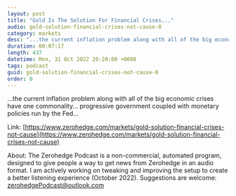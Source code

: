 ```yaml
---
layout: post
title: "Gold Is The Solution For Financial Crises..."
audio: gold-solution-financial-crises-not-cause-0
category: markets
desc: "...the current inflation problem along with all of the big economic crises have one commonality... progressive government coupled with monetary policies run by the Fed..."
duration: 00:07:17
length: 437
datetime: Mon, 31 Oct 2022 20:20:00 +0000
tags: podcast
guid: gold-solution-financial-crises-not-cause-0
order: 0
---
```

...the current inflation problem along with all of the big economic crises have one commonality... progressive government coupled with monetary policies run by the Fed...

Link: [https://www.zerohedge.com/markets/gold-solution-financial-crises-not-cause](https://www.zerohedge.com/markets/gold-solution-financial-crises-not-cause)

About: The Zerohedge Podcast is a non-commercial, automated program, designed to give people a way to get news from Zerohedge in an audio format.  I am actively working on tweaking and improving the setup to create a better listening experience (October 2022).  Suggestions are welcome: [zerohedgePodcast@outlook.com](mailto:zerohedgePodcast@outlook.com)
